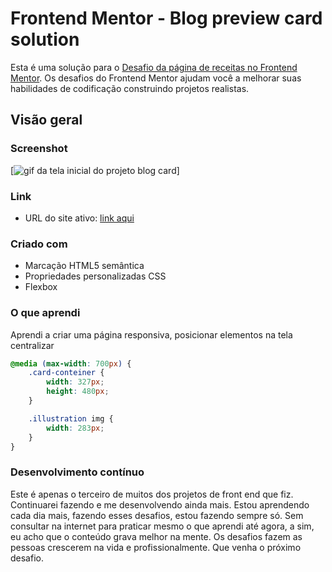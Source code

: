 # Frontend Mentor - Blog preview card solution

Esta é uma solução para o [Desafio da página de receitas no Frontend Mentor](https://www.frontendmentor.io/challenges/recipe-page-KiTsR8QQKm). Os desafios do Frontend Mentor ajudam você a melhorar suas habilidades de codificação construindo projetos realistas.

## Visão geral

### Screenshot

[<img src="./assets/images/blog-preview-card.gif" alt="gif da tela inicial do projeto blog card">]


### Link


- URL do site ativo: [link aqui](https://andersonf-dev.github.io/blog-preview-card/)



### Criado com

- Marcação HTML5 semântica
- Propriedades personalizadas CSS
- Flexbox



### O que aprendi

Aprendi a criar uma página responsiva, posicionar elementos na tela centralizar




```css
@media (max-width: 700px) {
    .card-conteiner {
        width: 327px;
        height: 480px;
    }

    .illustration img {
        width: 283px;
    }
}
```

### Desenvolvimento contínuo

Este é apenas o terceiro de muitos dos projetos de front end que fiz. Continuarei fazendo e me desenvolvendo ainda mais. Estou aprendendo cada dia mais, fazendo esses desafios, estou fazendo sempre só. 
Sem consultar na internet para praticar mesmo o que aprendi até agora, a sim, eu acho que o conteúdo grava melhor na mente. Os desafios fazem as pessoas crescerem na vida e profissionalmente. Que venha o próximo desafio.
